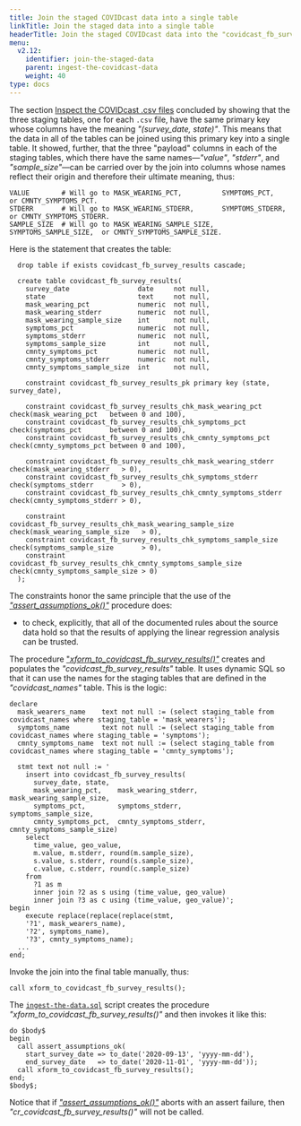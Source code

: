 ```yaml
---
title: Join the staged COVIDcast data into a single table
linkTitle: Join the staged data into a single table
headerTitle: Join the staged COVIDcast data into the "covidcast_fb_survey_results" table
menu:
  v2.12:
    identifier: join-the-staged-data
    parent: ingest-the-covidcast-data
    weight: 40
type: docs
---
```


The section [Inspect the COVIDcast .csv files](../inspect-the-csv-files/) concluded by showing that the three staging tables, one for each `.csv` file, have the same primary key whose columns have the meaning _"(survey_date, state)"_. This means that the data in all of the tables can be joined using this primary key into a single table. It showed, further, that the three "payload" columns in each of the staging tables, which there have the same names—_"value"_, _"stderr"_, and _"sample_size"_—can be carried over by the join into columns whose names reflect their origin and therefore their ultimate meaning, thus:

```
VALUE        # Will go to MASK_WEARING_PCT,          SYMPTOMS_PCT,          or CMNTY_SYMPTOMS_PCT.
STDERR       # Will go to MASK_WEARING_STDERR,       SYMPTOMS_STDERR,       or CMNTY_SYMPTOMS_STDERR.
SAMPLE_SIZE  # Will go to MASK_WEARING_SAMPLE_SIZE,  SYMPTOMS_SAMPLE_SIZE,  or CMNTY_SYMPTOMS_SAMPLE_SIZE.
```

Here is the statement that creates the table:

```plpgsql
  drop table if exists covidcast_fb_survey_results cascade;

  create table covidcast_fb_survey_results(
    survey_date                 date     not null,
    state                       text     not null,
    mask_wearing_pct            numeric  not null,
    mask_wearing_stderr         numeric  not null,
    mask_wearing_sample_size    int      not null,
    symptoms_pct                numeric  not null,
    symptoms_stderr             numeric  not null,
    symptoms_sample_size        int      not null,
    cmnty_symptoms_pct          numeric  not null,
    cmnty_symptoms_stderr       numeric  not null,
    cmnty_symptoms_sample_size  int      not null,

    constraint covidcast_fb_survey_results_pk primary key (state, survey_date),

    constraint covidcast_fb_survey_results_chk_mask_wearing_pct    check(mask_wearing_pct   between 0 and 100),
    constraint covidcast_fb_survey_results_chk_symptoms_pct        check(symptoms_pct       between 0 and 100),
    constraint covidcast_fb_survey_results_chk_cmnty_symptoms_pct  check(cmnty_symptoms_pct between 0 and 100),

    constraint covidcast_fb_survey_results_chk_mask_wearing_stderr    check(mask_wearing_stderr   > 0),
    constraint covidcast_fb_survey_results_chk_symptoms_stderr        check(symptoms_stderr       > 0),
    constraint covidcast_fb_survey_results_chk_cmnty_symptoms_stderr  check(cmnty_symptoms_stderr > 0),

    constraint covidcast_fb_survey_results_chk_mask_wearing_sample_size    check(mask_wearing_sample_size   > 0),
    constraint covidcast_fb_survey_results_chk_symptoms_sample_size        check(symptoms_sample_size       > 0),
    constraint covidcast_fb_survey_results_chk_cmnty_symptoms_sample_size  check(cmnty_symptoms_sample_size > 0)
  );
```

The constraints honor the same principle that the use of the [_"assert_assumptions_ok()"_](../ingest-scripts/cr-assert-assumptions-ok-sql) procedure does:

- to check, explicitly, that all of the documented rules about the source data hold so that the results of applying the linear regression analysis can be trusted.

The procedure ["_xform_to_covidcast_fb_survey_results()"_](../ingest-scripts/cr-xform-to-joined-table-sql) creates and populates the _"covidcast_fb_survey_results"_ table. It uses dynamic SQL so that it can use the names for the staging tables that are defined in the _"covidcast_names"_ table. This is the logic:

```
declare
  mask_wearers_name    text not null := (select staging_table from covidcast_names where staging_table = 'mask_wearers');
  symptoms_name        text not null := (select staging_table from covidcast_names where staging_table = 'symptoms');
  cmnty_symptoms_name  text not null := (select staging_table from covidcast_names where staging_table = 'cmnty_symptoms');

  stmt text not null := '
    insert into covidcast_fb_survey_results(
      survey_date, state,
      mask_wearing_pct,    mask_wearing_stderr,    mask_wearing_sample_size,
      symptoms_pct,        symptoms_stderr,        symptoms_sample_size,
      cmnty_symptoms_pct,  cmnty_symptoms_stderr,  cmnty_symptoms_sample_size)
    select
      time_value, geo_value,
      m.value, m.stderr, round(m.sample_size),
      s.value, s.stderr, round(s.sample_size),
      c.value, c.stderr, round(c.sample_size)
    from
      ?1 as m
      inner join ?2 as s using (time_value, geo_value)
      inner join ?3 as c using (time_value, geo_value)';
begin
    execute replace(replace(replace(stmt,
    '?1', mask_wearers_name),
    '?2', symptoms_name),
    '?3', cmnty_symptoms_name);
  ...
end;
```

Invoke the join into the final table manually, thus:

```plpgsql
call xform_to_covidcast_fb_survey_results();
```

The [`ingest-the-data.sql`](../ingest-scripts/ingest-the-data-sql) script creates the procedure _"xform_to_covidcast_fb_survey_results()"_ and then invokes it like this:

```plpgsql
do $body$
begin
  call assert_assumptions_ok(
    start_survey_date => to_date('2020-09-13', 'yyyy-mm-dd'),
    end_survey_date   => to_date('2020-11-01', 'yyyy-mm-dd'));
  call xform_to_covidcast_fb_survey_results();
end;
$body$;
```

Notice that if [_"assert_assumptions_ok()"_](../ingest-scripts/cr-assert-assumptions-ok-sql) aborts with an assert failure, then _"cr_covidcast_fb_survey_results()"_ will not be called.
